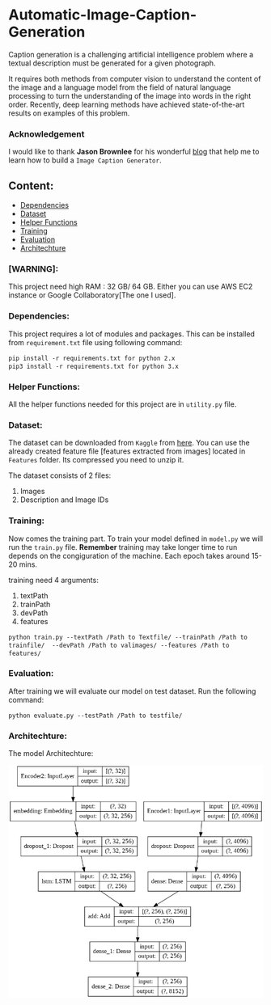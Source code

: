 # Automatic-Image-Caption-Generation

Caption generation is a challenging artificial intelligence problem where a textual description must be generated for a given photograph.

It requires both methods from computer vision to understand the content of the image and a language model from the field of natural language processing to turn the understanding of the image into words in the right order. Recently, deep learning methods have achieved state-of-the-art results on examples of this problem.

### **Acknowledgement**

I would like to thank **Jason Brownlee** for his wonderful [blog](https://machinelearningmastery.com/develop-a-deep-learning-caption-generation-model-in-python/) that help me to learn how to build a `Image Caption Generator`.


## Content:

- [Dependencies](https://github.com/arpitj07/Automatic-Image-Caption-Generation/blob/master/README.md#dependencies)
- [Dataset](https://github.com/arpitj07/Automatic-Image-Caption-Generation/blob/master/README.md#dataset)
- [Helper Functions](https://github.com/arpitj07/Automatic-Image-Caption-Generation/blob/master/README.md#helper-functions)
- [Training](https://github.com/arpitj07/Automatic-Image-Caption-Generation/blob/master/README.md#training)
- [Evaluation](https://github.com/arpitj07/Automatic-Image-Caption-Generation/blob/master/README.md#evaulation)
- [Architechture](https://github.com/arpitj07/Automatic-Image-Caption-Generation/blob/master/README.md#architechture)


### [WARNING]:
This project need high RAM : 32 GB/ 64 GB. Either you can use AWS EC2 instance or Google Collaboratory[The one I used].


### Dependencies:
This project requires a lot of modules and packages. This can be installed from `requirement.txt` file using following command:

```
pip install -r requirements.txt for python 2.x
pip3 install -r requirements.txt for python 3.x
```

### Helper Functions:
All the helper functions needed for this project are in `utility.py` file.

### Dataset:
The dataset can be downloaded from `Kaggle` from [here](https://www.kaggle.com/ming666/flicker8k-dataset). You can use the already created feature file [features extracted from images] located in `Features` folder. Its compressed you need to unzip it.

The dataset consists of 2 files:
1) Images 
2) Description and Image IDs


### Training:
Now comes the training part. To train your model defined in `model.py` we will run the `train.py` file. 
**Remember** training may take longer time to run depends on the congiguration of the machine. Each epoch takes around 15-20 mins.

training need 4 arguments:
1. textPath
2. trainPath
3. devPath
4. features

```
python train.py --textPath /Path to Textfile/ --trainPath /Path to trainfile/  --devPath /Path to valimages/ --features /Path to features/
```

### Evaluation:
After training we will evaluate our model on test dataset. Run the following command:
```
python evaluate.py --testPath /Path to testfile/
```

### Architechture:

The model Architechture:

![MODEL ARCHITECHTURE](https://github.com/arpitj07/Automatic-Image-Caption-Generation/blob/master/Model/model.png)
